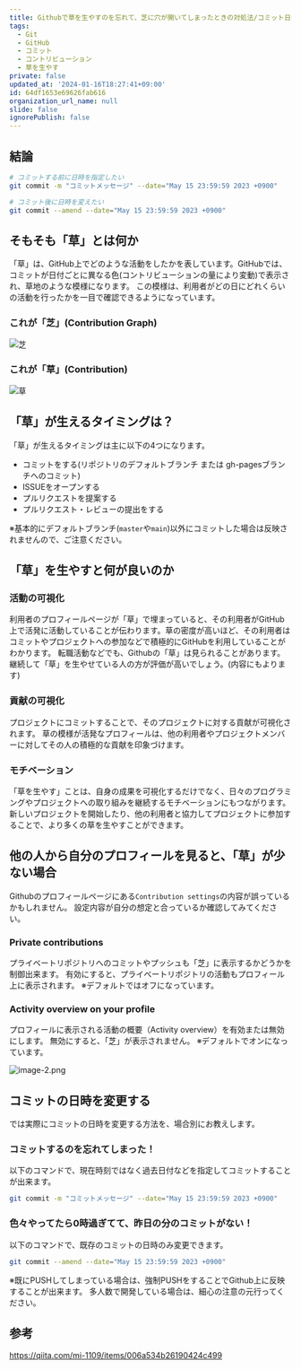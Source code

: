 ```yaml
---
title: Githubで草を生やすのを忘れて、芝に穴が開いてしまったときの対処法/コミット日付を変更する
tags:
  - Git
  - GitHub
  - コミット
  - コントリビューション
  - 草を生やす
private: false
updated_at: '2024-01-16T18:27:41+09:00'
id: 64df1653e69626fab616
organization_url_name: null
slide: false
ignorePublish: false
---
```


## 結論

```bash
# コミットする前に日時を指定したい
git commit -m "コミットメッセージ" --date="May 15 23:59:59 2023 +0900"

# コミット後に日時を変えたい
git commit --amend --date="May 15 23:59:59 2023 +0900"
```

## そもそも「草」とは何か

「草」は、GitHub上でどのような活動をしたかを表しています。GitHubでは、コミットが日付ごとに異なる色(コントリビューションの量により変動)で表示され、草地のような模様になります。
この模様は、利用者がどの日にどれくらいの活動を行ったかを一目で確認できるようになっています。

### これが「芝」(Contribution Graph)

![芝](https://qiita-image-store.s3.ap-northeast-1.amazonaws.com/0/243130/9637905f-dbcd-5423-aea1-f5e9243fbafc.png)

### これが「草」(Contribution)

![草](https://qiita-image-store.s3.ap-northeast-1.amazonaws.com/0/243130/9bce3ed8-2f4f-327e-9f1b-498a6f056ec9.png)

## 「草」が生えるタイミングは？

「草」が生えるタイミングは主に以下の4つになります。
- コミットをする(リポジトリのデフォルトブランチ または gh-pagesブランチへのコミット)
- ISSUEをオープンする
- プルリクエストを提案する
- プルリクエスト・レビューの提出をする

※基本的にデフォルトブランチ(`master`や`main`)以外にコミットした場合は反映されませんので、ご注意ください。

## 「草」を生やすと何が良いのか

### 活動の可視化

利用者のプロフィールページが「草」で埋まっていると、その利用者がGitHub上で活発に活動していることが伝わります。草の密度が高いほど、その利用者はコミットやプロジェクトへの参加などで積極的にGitHubを利用していることがわかります。
転職活動などでも、Githubの「草」は見られることがあります。継続して「草」を生やせている人の方が評価が高いでしょう。(内容にもよります)

### 貢献の可視化

プロジェクトにコミットすることで、そのプロジェクトに対する貢献が可視化されます。
草の模様が活発なプロフィールは、他の利用者やプロジェクトメンバーに対してその人の積極的な貢献を印象づけます。

### モチベーション

「草を生やす」ことは、自身の成果を可視化するだけでなく、日々のプログラミングやプロジェクトへの取り組みを継続するモチベーションにもつながります。
新しいプロジェクトを開始したり、他の利用者と協力してプロジェクトに参加することで、より多くの草を生やすことができます。

## 他の人から自分のプロフィールを見ると、「草」が少ない場合

Githubのプロフィールページにある`Contribution settings`の内容が誤っているかもしれません。
設定内容が自分の想定と合っているか確認してみてください。

### Private contributions

プライベートリポジトリへのコミットやプッシュも「芝」に表示するかどうかを制御出来ます。
有効にすると、プライベートリポジトリの活動もプロフィール上に表示されます。
※デフォルトではオフになっています。

### Activity overview on your profile

プロフィールに表示される活動の概要（Activity overview）を有効または無効にします。
無効にすると、「芝」が表示されません。
※デフォルトでオンになっています。


![image-2.png](https://qiita-image-store.s3.ap-northeast-1.amazonaws.com/0/243130/ff799720-2a1c-a85a-7fee-8ef115194807.png)


## コミットの日時を変更する

では実際にコミットの日時を変更する方法を、場合別にお教えします。

### コミットするのを忘れてしまった！

以下のコマンドで、現在時刻ではなく過去日付などを指定してコミットすることが出来ます。

```bash
git commit -m "コミットメッセージ" --date="May 15 23:59:59 2023 +0900"
```

### 色々やってたら0時過ぎてて、昨日の分のコミットがない！

以下のコマンドで、既存のコミットの日時のみ変更できます。

```bash
git commit --amend --date="May 15 23:59:59 2023 +0900"
```

※既にPUSHしてしまっている場合は、強制PUSHをすることでGithub上に反映することが出来ます。
多人数で開発している場合は、細心の注意の元行ってください。

## 参考

https://qiita.com/mi-1109/items/006a534b26190424c499
